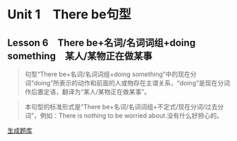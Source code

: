 ﻿ # Unit 1　There be句型
 ## Lesson 6　There be+名词/名词词组+doing something　某人/某物正在做某事
 
> 句型“There be+名词/名词词组+doing something”中的现在分词“doing”所表示的动作和前面的人或物存在主谓关系，“doing”是现在分词作后置定语，翻译为“某人/某物正在做某事”。

> 本句型的标准形式是“There be+名词/名词词组+不定式/现在分词/过去分词”，例如：There is nothing to be worried about.没有什么好担心的。


 [生成题库](./sentence/f006.json)